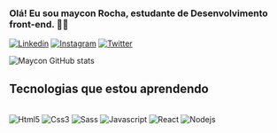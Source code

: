 ### Olá! Eu sou maycon Rocha, estudante de Desenvolvimento front-end. 👋🏾

[![Linkedin](https://img.shields.io/badge/LinkedIn-0077B5?style=for-the-badge&logo=linkedin&logoColor=white)](https://www.linkedin.com/in/maycon-rocha-7b8759164/)
[![Instagram](https://img.shields.io/badge/Instagram-E4405F?style=for-the-badge&logo=instagram&logoColor=white)](https://www.instagram.com/maycongr)
[![Twitter](https://img.shields.io/badge/Twitter-1DA1F2?style=for-the-badge&logo=twitter&logoColor=white)](https://www.twitter.com/MayconRocha1)

![Maycon GitHub stats](https://github-readme-stats.vercel.app/api?username=MayconRocha21&show_icons=true&theme=transparent)

## Tecnologias que estou aprendendo

<div style="display: inline_block"><br/>
  <img aling="center" alt="Html5" src="https://img.shields.io/badge/HTML5-E34F26?style=for-the-badge&logo=html5&logoColor=white"/>
   <img aling="center" alt="Css3" src="https://img.shields.io/badge/CSS3-1572B6?style=for-the-badge&logo=css3&logoColor=white"/>
  <img aling="center" alt="Sass" src="https://img.shields.io/badge/Sass-CC6699?style=for-the-badge&logo=sass&logoColor=white"/>
   <img aling="center" alt="Javascript" src="https://img.shields.io/badge/JavaScript-F7DF1E?style=for-the-badge&logo=javascript&logoColor=black"/>
   <img aling="center" alt="React" src="https://img.shields.io/badge/React-20232A?style=for-the-badge&logo=react&logoColor=61DAFB"/>
   <img aling="center" alt="Nodejs" src="https://img.shields.io/badge/Node.js-43853D?style=for-the-badge&logo=node.js&logoColor=white"/>
</div>
